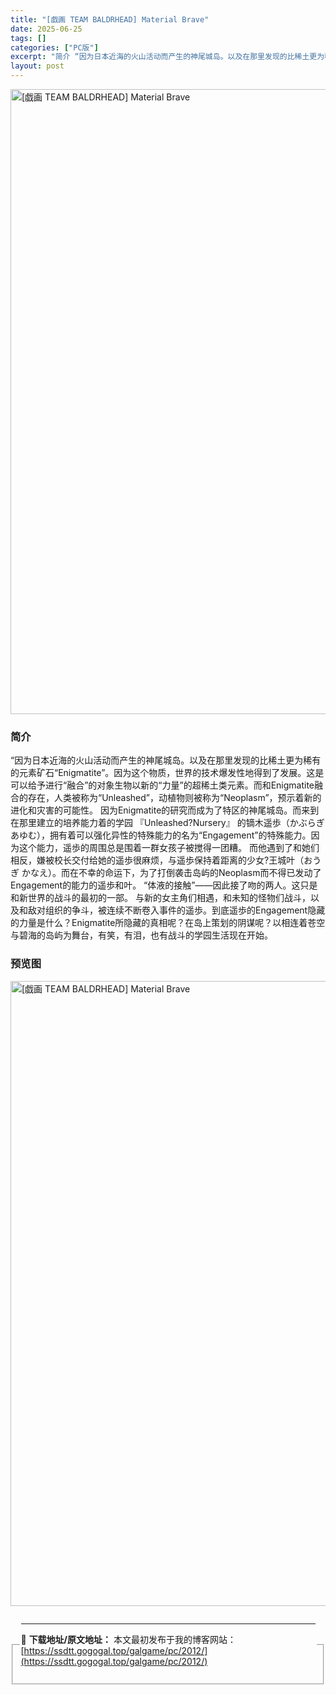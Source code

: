 ```yaml
---
title: "[戯画 TEAM BALDRHEAD] Material Brave"
date: 2025-06-25
tags: []
categories: ["PC版"]
excerpt: "简介 “因为日本近海的火山活动而产生的神尾城岛。以及在那里发现的比稀土更为稀有的元素矿石“Enigmatite”。因为这个物质，世界的技术爆发性地得到了发展。这是可以给予进行“融合”的对象生物以新的“力量”的超稀土类元素。而和Enigmatite融合的存在，人类被称为“Unleashed”，动植物则&hellip;"
layout: post
---
```



<p><img decoding="async"   src="https://ssdtt.gogogal.top/wp-content/uploads/2025/06/390c0-00.webp" loading="lazy" alt="[戯画 TEAM BALDRHEAD] Material Brave" style="display: block; margin-left: auto; margin-right: auto; width: 1000px;" /></p>
<div>
<h3>简介</h3>
</p></div>
<p>“因为日本近海的火山活动而产生的神尾城岛。以及在那里发现的比稀土更为稀有的元素矿石“Enigmatite”。因为这个物质，世界的技术爆发性地得到了发展。这是可以给予进行“融合”的对象生物以新的“力量”的超稀土类元素。而和Enigmatite融合的存在，人类被称为“Unleashed”，动植物则被称为“Neoplasm”，预示着新的进化和灾害的可能性。 因为Enigmatite的研究而成为了特区的神尾城岛。而来到在那里建立的培养能力着的学园 『Unleashed?Nursery』 的镝木遥歩（かぶらぎ あゆむ），拥有着可以强化异性的特殊能力的名为“Engagement”的特殊能力。因为这个能力，遥歩的周围总是围着一群女孩子被搅得一团糟。 而他遇到了和她们相反，嫌被校长交付给她的遥歩很麻烦，与遥歩保持着距离的少女?王城叶（おうぎ かなえ）。而在不幸的命运下，为了打倒袭击岛屿的Neoplasm而不得已发动了Engagement的能力的遥歩和叶。 “体液的接触”——因此接了吻的两人。这只是和新世界的战斗的最初的一部。 与新的女主角们相遇，和未知的怪物们战斗，以及和敌对组织的争斗，被连续不断卷入事件的遥歩。到底遥歩的Engagement隐藏的力量是什么？Enigmatite所隐藏的真相呢？在岛上策划的阴谋呢？以相连着苍空与碧海的岛屿为舞台，有笑，有泪，也有战斗的学园生活现在开始。</p>
<h3>预览图</h3>
<p><img decoding="async"   src="https://ssdtt.gogogal.top/wp-content/uploads/2025/06/3d0c8-01.webp" loading="lazy" alt="[戯画 TEAM BALDRHEAD] Material Brave" style="display: block; margin-left: auto; margin-right: auto; width: 1000px;" /></p>
<div></div>
<fieldset>
<legend>


---
📖 **下载地址/原文地址：** 本文最初发布于我的博客网站：[https://ssdtt.gogogal.top/galgame/pc/2012/](https://ssdtt.gogogal.top/galgame/pc/2012/)
